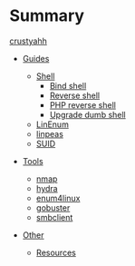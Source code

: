 # Summary

[crustyahh](crustyahh.md)

- [Guides]()
  - [Shell]()
    - [Bind shell](guides/shell/bind-shell.md)
    - [Reverse shell](guides/shell/reverse-shell.md)
    - [PHP reverse shell](guides/shell/php-reverse-shell.md)
    - [Upgrade dumb shell](guides/shell/upgrade-dumb-shell.md)
  - [LinEnum](guides/linenum.md)
  - [linpeas](guides/linpeas.md)
  - [SUID](guides/suid.md)

- [Tools]()
  - [nmap](tools/nmap.md)
  - [hydra](tools/hydra.md)
  - [enum4linux](tools/enum4linux.md)
  - [gobuster](tools/gobuster.md)
  - [smbclient](tools/smbclient.md)

- [Other]()
  - [Resources](resources.md)
